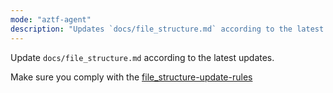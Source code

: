 ```yaml
---
mode: "aztf-agent"
description: "Updates `docs/file_structure.md` according to the latest."
---
```


Update `docs/file_structure.md` according to the latest updates.

Make sure you comply with the [file_structure-update-rules](../prompt-snippets/file_structure-update-rules.md)